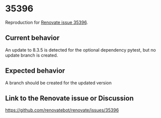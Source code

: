 # 35396

Reproduction for [Renovate issue 35396](https://github.com/renovatebot/renovate/issues/35396).


## Current behavior

An update to 8.3.5 is detected for the optional dependency pytest, but no update branch is created.

## Expected behavior

A branch should be created for the updated version

## Link to the Renovate issue or Discussion

https://github.com/renovatebot/renovate/issues/35396
